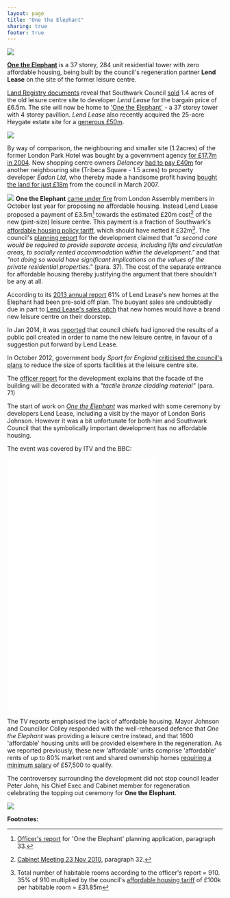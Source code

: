 ```yaml
---
layout: page
title: "One the Elephant"
sharing: true
footer: true
---
```

![](http://crappistmartin.github.io/images/leisurecentreaerial.jpg)

[__One the Elephant__](http://www.onetheelephant.com/) is a 37 storey, 284 unit residential tower with zero affordable housing, being built by the council's regeneration partner __Lend Lease__ on the site of the former leisure centre.

[Land Registry documents](/img/LRegisterOneTheElephant.pdf) reveal that 
Southwark Council 
[sold](http://moderngov.southwark.gov.uk/documents/s20069/Report%20-%20Improved%20terms%20for%20the%20sale%20of%20sites%20A%20and%20B%20at%20Canada%20Water.pdf) 
1.4 acres of the old leisure centre site to developer _Lend Lease_ for the 
bargain price of £6.5m. The site will now be home to ['One the 
Elephant'](http://www.onetheelephant.com) - a 37 storey tower with 4 storey 
pavillion. _Lend Lease_ also recently acquired the 25-acre Heygate estate site 
for a [generous 
£50m](http://www.standard.co.uk/news/london/elephant-and-castle-estate-revamp-ripped-off-taxpayers-8482794.html).  

![](http://crappistmartin.github.io/images/onetheelephant.jpg)

By way of comparison, the neighbouring and smaller site (1.2acres) of the former London Park Hotel was bought by a government agency [for £17.7m in 2004](http://crappistmartin.github.io/images/360TowerLandRegistry.pdf). New shopping centre owners _Delancey_ [had to pay £40m](http://betterelephant.org/images/OakmayneLandRegistry.pdf) for another neighbouring site (Tribeca Square - 1.5 acres) to property developer _Eadon Ltd_, who thereby made a handsome profit having [bought the land for just £18m](/images/TribecaLR.pdf) from the council in March 2007. 

![](http://www.london-se1.co.uk/news/imageuploads/1354551143_80.177.117.97.jpg)
__One the Elephant__ [came under fire](http://www.insidehousing.co.uk/regulation/social-housing-tenants-treated-like-downton-abbey-servants/6529183.article) from London Assembly members in October last year for proposing no affordable housing. Instead Lend Lease proposed a payment of £3.5m[^1] towards the estimated £20m cost[^2] of the new (pint-size) leisure centre. This payment is a fraction of Southwark's [affordable housing policy tariff](/images/affordablehousingspg.pdf), which should have netted it £32m[^3]. The council's [planning report](http://moderngov.southwark.gov.uk/documents/s32824/Report.pdf) for the development claimed that _"a second  core  would  be  required  to  provide  separate  access,  including  lifts  and circulation  areas,  to  socially  rented  accommodation  within  the  development."_ and that _"not doing  so  would  have  significant  implications  on  the  values  of  the  private  residential properties."_ (para. 37). The cost of the separate entrance for affordable housing thereby justifying the argument that there shouldn't be any at all.

According to its [2013 annual report](http://lendlease2013.reportonline.com.au/annual-report/europe) 61% of Lend Lease's new homes at the Elephant had been pre-sold off plan.
The buoyant sales are undoubtedly due in part to [Lend Lease's sales pitch](http://www.onetheelephant.com/facilities/leisure-centre) that new homes would have a brand new leisure centre on their doorstep.

In Jan 2014, it was [reported](http://crappistmartin.github.io/images/SNleisurecentre.pdf) that council chiefs had ignored the results of a public poll created in order to name the new leisure centre, in favour of a suggestion put forward by Lend Lease.  

In October 2012, government body _Sport for England_ [criticised the council's plans](http://www.london-se1.co.uk/news/view/6367) to reduce the size of sports facilities at the leisure centre site.  

The [officer report](http://planbuild.southwark.gov.uk/documents/?GetDocument=%7b%7b%7b!gLJD49%2fFOIm%2fPO7CZkHtuA%3d%3d!%7d%7d%7d) for the development explains that the facade of the building will be decorated with a _"tactile bronze cladding material"_ (para. 71)


The start of work on [_One the Elephant_](http://www.london-se1.co.uk/news/view/6463) was marked with some ceremony by developers Lend Lease, including a visit by the mayor of London Boris Johnson. However it was a bit unfortunate for both him and Southwark Council that the symbolically important development has no affordable housing. 

The event was covered by ITV and the BBC:
<iframe width="350" height="197" src="//www.youtube.com/embed/c0tgOPOI1IE" frameborder="0" allowfullscreen></iframe>

<iframe width="350" height="197" src="//www.youtube.com/embed/WZRV4KMxuEk" frameborder="0" allowfullscreen></iframe>

<iframe width="350" height="197" src="//www.youtube.com/embed/uRSorzbUH94" frameborder="0" allowfullscreen></iframe>


The TV reports emphasised the lack of affordable housing. Mayor Johnson and Councillor Colley responded with the well-rehearsed defence that _One the Elephant_ was providing a leisure centre instead, and that 1600 'affordable' housing units will be provided elsewhere in the regeneration. As we reported previously, these new 'affordable' units comprise 'affordable' rents of up to 80% market rent and shared ownership homes [requiring a minimum salary](http://crappistmartin.github.io/images/LQPriceList.pdf) of £57,500 to qualify.

The controversey surrounding the development did not stop council leader Peter John, his Chief Exec and Cabinet member for regeneration celebrating the topping out ceremony for __One the Elephant__.  

![](https://pbs.twimg.com/media/B9vlSE7IIAALNT8.png)

__Footnotes:__

[^1]: <a href="http://moderngov.southwark.gov.uk/documents/s32824/Report.pdf">Officer's report</a> for 'One the Elephant' planning application, paragraph 33.  
[^2]: <a href="http://moderngov.southwark.gov.uk/documents/s14160/Elephant%20and%20Castle%20-%20Provision%20of%20a%20New%20Leisure%20Facility.pdf">Cabinet Meeting 23 Nov 2010</a>, paragraph 32.  
[^3]: Total number of habitable rooms according to the officer's report = 910. 35% of 910 multiplied by the council's [affordable housing tariff](http://crappistmartin.github.io/images/affordablehousingspg.pdf) of £100k per habitable room = £31.85m

